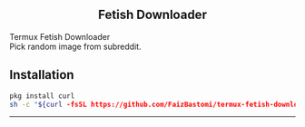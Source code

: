 <h2 align="center">Fetish Downloader</h2>

Termux Fetish Downloader<br />
Pick random image from subreddit.

## Installation
```bash
pkg install curl
sh -c "${curl -fsSL https://github.com/FaizBastomi/termux-fetish-download/raw/master/install.sh}"
```

---